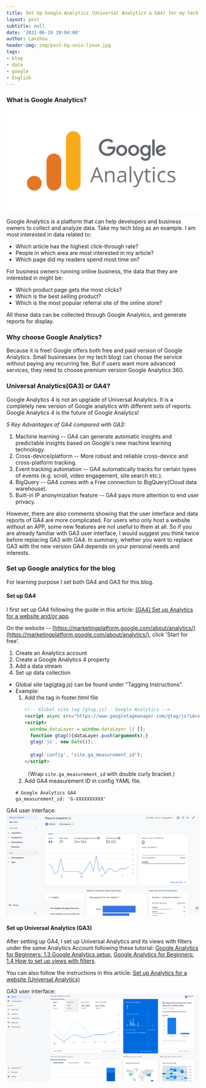 ```yaml
---
title: Set Up Google Analytics (Universal Analytics & GA4) for my tech blog
layout: post
subtitle: null
date: '2021-06-29 20:04:00'
author: Lanzhou
header-img: img/post-bg-unix-linux.jpg
tags:
- blog
- data
- google
- English
---
```


### What is Google Analytics?

![GoogleAnalytics](/img/in-post/google_analytics.png)

Google Analytics is a platform that can help developers and business owners to collect and analyze data. Take my tech blog as an example. I am most interested in data related to:

- Which article has the highest click-through rate? 
- People in which area are most interested in my article? 
- Which page did my readers spend most time on? 

For business owners running online business, the data that they are interested in might be: 

- Which product page gets the most clicks? 
- Which is the best selling product? 
- Which is the most popular referral site of the online store? 

All these data can be collected through Google Analytics, and generate reports for display. 

### Why choose Google Analytics?

Because it is free!
Google offers both free and paid version of Google Analytics. Small businesses (or my tech blog) can choose the service without paying any recurring fee. But if users want more advanced services, they need to choose premium version Google Analytics 360.

### Universal Analytics(GA3) or GA4?
Google Analytics 4 is not an upgrade of Universal Analytics. It is a completely new version of Google analytics with different sets of reports.
Google Analytics 4 is the future of Google Analytics!

*5 Key Advantages of GA4 compared with GA3:*
1. Machine learning -- GA4 can generate automatic insights and predictable insights based on Google's new machine learning technology.
2. Cross-device/platform -- More robust and reliable cross-device and cross-platform tracking.
3. Event tracking automation -- GA4 automatically tracks for certain types of events (e.g. scroll, video engagement, site search etc.).
4. BigQuery -- GA4 comes with a Free connection to BigQuery(Cloud data warehouse).
5. Built-in IP anonymization feature -- GA4 pays more attention to end user privacy.

However, there are also comments showing that the user interface and data reports of GA4 are more complicated. For users who only host a website without an APP, some new features are not useful to them at all. So if you are already familiar with GA3 user interface, I would suggest you think twice before replacing GA3 with GA4. In summary, whether you want to replace GA3 with the new version GA4 depends on your personal needs and interests.

### Set up Google analytics for the blog

For learning purpose I set both GA4 and GA3 for this blog. 

#### Set up GA4

I first set up GA4 following the guide in this article: [[GA4] Set up Analytics for a website and/or app](https://support.google.com/analytics/answer/9304153).

On the website -- [https://marketingplatform.google.com/about/analytics/](https://marketingplatform.google.com/about/analytics/), click 'Start for free'.

1. Create an Analytics account
2. Create a Google Analytics 4 property
3. Add a data stream
4. Set up data collection
  - Global site tag(gtag.js) can be found under "Tagging Instructions".
  - Example:
    1. Add the tag in footer.html file
        ```html
        <!-- Global site tag (gtag.js) - Google Analytics -->
        <script async src="https://www.googletagmanager.com/gtag/js?id=site.ga_measurement_id"></script>
        <script>
          window.dataLayer = window.dataLayer || [];
          function gtag(){dataLayer.push(arguments);}
          gtag('js', new Date());

          gtag('config', "site.ga_measurement_id");
        </script>
        ```
       （Wrap ```site.ga_measurement_id``` with double curly bracket.） 
    2. Add GA4 measurement ID in config YAML file.
      ```
      # Google Analytics GA4
      ga_measurement_id: 'G-XXXXXXXXXX'
      ```

GA4 user interface:
 ![GoogleAnalyticsUI](/img/in-post/google_analytics_UI.png)

#### Set up Universal Analytics (GA3)
After setting up GA4, I set up Universal Analytics and its views with filters under the same Analytics Account following these tutorial: [Google Analytics for Beginners: 1.3 Google Analytics setup](https://analytics.google.com/analytics/academy/course/6/unit/1/lesson/3), [Google Analytics for Beginners: 1.4 How to set up views with filters](https://analytics.google.com/analytics/academy/course/6/unit/1/lesson/4).

You can also follow the instructions in this article: [Set up Analytics for a website (Universal Analytics)](https://support.google.com/analytics/answer/10269537?hl=en)

GA3 user interface:
 ![GoogleAnalyticsGA3UI](/img/in-post/google_analytics_GA3UI.png)

